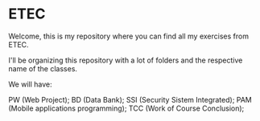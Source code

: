 # ETEC
 Welcome, this is my repository where you can find all my exercises from ETEC.
 
 I'll be organizing this repository with a lot of folders and the respective name of the classes.
 
 We will have:
 
 PW (Web Project);
 BD (Data Bank);
 SSI (Security Sistem Integrated);
 PAM (Mobile applications programming);
 TCC (Work of Course Conclusion);
